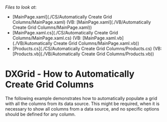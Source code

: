 <!-- default file list -->
*Files to look at*:

* [MainPage.xaml](./CS/Automatically Create Grid Columns/MainPage.xaml) (VB: [MainPage.xaml](./VB/Automatically Create Grid Columns/MainPage.xaml))
* [MainPage.xaml.cs](./CS/Automatically Create Grid Columns/MainPage.xaml.cs) (VB: [MainPage.xaml.vb](./VB/Automatically Create Grid Columns/MainPage.xaml.vb))
* [Products.cs](./CS/Automatically Create Grid Columns/Products.cs) (VB: [Products.vb](./VB/Automatically Create Grid Columns/Products.vb))
<!-- default file list end -->
# DXGrid - How to Automatically Create Grid Columns


<p>The following example demonstrates how to automatically populate a grid with all the columns from its data source. This might be required, when it is necessary to show all columns from a data source, and no specific options should be defined for any column.</p>

<br/>


